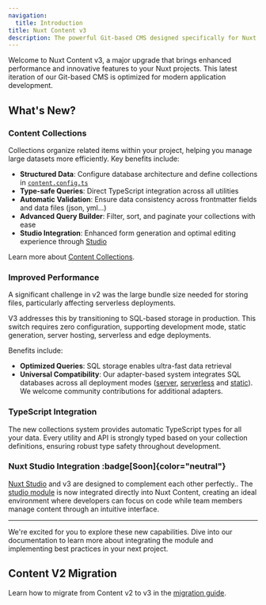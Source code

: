 ```yaml
---
navigation:
  title: Introduction
title: Nuxt Content v3
description: The powerful Git-based CMS designed specifically for Nuxt developers.
---
```


Welcome to Nuxt Content v3, a major upgrade that brings enhanced performance and innovative features to your Nuxt projects. This latest iteration of our Git-based CMS is optimized for modern application development.

## What's New?

### Content Collections

Collections organize related items within your project, helping you manage large datasets more efficiently. Key benefits include:

- **Structured Data**: Configure database architecture and define collections in [`content.config.ts`](/docs/collections/define#defining-collections)
- **Type-safe Queries**: Direct TypeScript integration across all utilities
- **Automatic Validation**: Ensure data consistency across frontmatter fields and data files (json, yml...)
- **Advanced Query Builder**: Filter, sort, and paginate your collections with ease
- **Studio Integration**: Enhanced form generation and optimal editing experience through [Studio](https://studio.content.nuxt.com)

Learn more about [Content Collections](/docs/collections/define).

### Improved Performance

A significant challenge in v2 was the large bundle size needed for storing files, particularly affecting serverless deployments.

V3 addresses this by transitioning to SQL-based storage in production. This switch requires zero configuration, supporting development mode, static generation, server hosting, serverless and edge deployments.

Benefits include:

- **Optimized Queries**: SQL storage enables ultra-fast data retrieval
- **Universal Compatibility**: Our adapter-based system integrates SQL databases across all deployment modes ([server](/docs/deploy/server), [serverless](/docs/deploy/serverless) and [static](/docs/deploy/static)). We welcome community contributions for additional adapters.

### TypeScript Integration

The new collections system provides automatic TypeScript types for all your data. Every utility and API is strongly typed based on your collection definitions, ensuring robust type safety throughout development.

### Nuxt Studio Integration :badge[Soon]{color="neutral"}

[Nuxt Studio](/docs/studio/setup) and v3 are designed to complement each other perfectly.. The [studio module](https://github.com/nuxtlabs/studio-module) is now integrated directly into Nuxt Content, creating an ideal environment where developers can focus on code while team members manage content through an intuitive interface.

---

We're excited for you to explore these new capabilities. Dive into our documentation to learn more about integrating the module and implementing best practices in your next project.

## Content V2 Migration

Learn how to migrate from Content v2 to v3 in the [migration guide](/docs/getting-started/migration).
